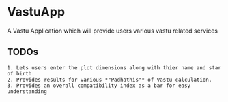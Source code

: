 # VastuApp
A Vastu Application which will provide users various vastu related services

TODOs
-----
    1. Lets users enter the plot dimensions along with thier name and star of birth
    2. Provides results for various *"Padhathis"* of Vastu calculation.
    3. Provides an overall compatibility index as a bar for easy understanding
